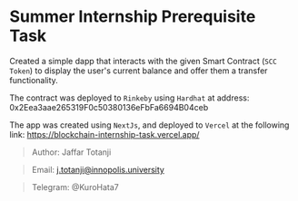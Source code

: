 # Summer Internship Prerequisite Task
Created a simple dapp that interacts with the given Smart Contract (`SCC Token`) to display the user's current balance and offer them a transfer functionality.

The contract was deployed to `Rinkeby` using `Hardhat` at address:
0x2Eea3aae265319F0c50380136eFbFa6694B04ceb

The app was created using `NextJs`, and deployed to `Vercel` at the following link:
https://blockchain-internship-task.vercel.app/




>Author: Jaffar Totanji

>Email: j.totanji@innopolis.university

>Telegram: @KuroHata7
